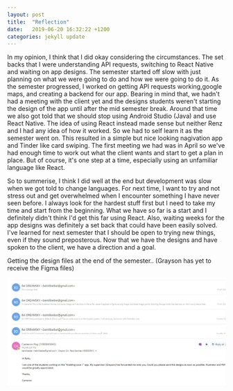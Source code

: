 ```yaml
---
layout: post
title:  "Reflection"
date:   2019-06-20 16:32:22 +1200
categories: jekyll update
---
```

In my opinion, I think that I did okay considering the circumstances. The set backs that I were understanding API requests, switching to React Native and waiting on app designs. The semester started off slow with just planning on what we were going to do and how we were going to do it. As the semester progressed, I worked on getting API requests working,google maps, and creating a backend for our app. Bearing in mind that, we hadn't had a meeting with the client yet and the designs students weren't starting the design of the app until after the mid semester break. Around that time we also got told that we should stop using Android Studio (Java) and use React Native. The idea of using React instead made sense but neither Renz and I had any idea of how it worked. So we had to self learn it as the semester went on. This resulted in a simple but nice looking nagivation app and Tinder like card swiping. The first meeting we had was in April so we've had enough time to work out what the client wants and start to get a plan in place. But of course, it's one step at a time, especially using an unfamiliar language like React.

So to summerise, I think I did well at the end but development was slow when we got told to change languages. For next time, I want to try and not stress out and get overwhelmed when I encounter something I have never seen before. I always look for the hardest stuff first but I need to take my time and start from the beginning. What we have so far is a start and I definitely didn't think I'd get this far using React. Also, waiting weeks for the app designs was definitely a set back that could have been easily solved. I've learned for next semester that I should be open to trying new things, even if they sound preposterous. Now that we have the designs and have spoken to the client, we have a direction and a goal. 

Getting the design files at the end of the semester..  (Grayson has yet to receive the Figma files)

![](/assets/ev27.JPG)









